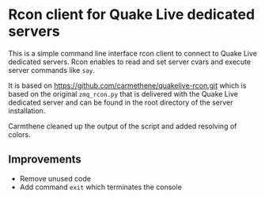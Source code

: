 # Rcon client for Quake Live dedicated servers

This is a simple command line interface rcon client to connect to Quake Live dedicated servers. Rcon enables to read and set server cvars and execute server commands like `say`.

It is based on https://github.com/carmethene/quakelive-rcon.git which is based on the original `zmq_rcon.py` that is delivered with the Quake Live dedicated server and can be found in the root directory of the server installation.

Carmthene cleaned up the output of the script and added resolving of colors.

## Improvements

- Remove unused code
- Add command `exit` which terminates the console